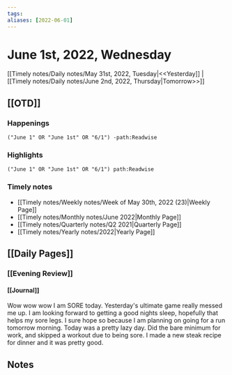 ```yaml
---
tags:
aliases: [2022-06-01]
---
```


# June 1st, 2022, Wednesday

[[Timely notes/Daily notes/May 31st, 2022, Tuesday|<<Yesterday]] | [[Timely notes/Daily notes/June 2nd, 2022, Thursday|Tomorrow>>]]

## [[OTD]]

### Happenings

```query
("June 1" OR "June 1st" OR "6/1") -path:Readwise
```

### Highlights

```query
("June 1" OR "June 1st" OR "6/1") path:Readwise
```

### Timely notes
- [[Timely notes/Weekly notes/Week of May 30th, 2022 (23)|Weekly Page]]
- [[Timely notes/Monthly notes/June 2022|Monthly Page]]
- [[Timely notes/Quarterly notes/Q2 2021|Quarterly Page]]
- [[Timely notes/Yearly notes/2022|Yearly Page]]

## [[Daily Pages]]

### [[Evening Review]]

#### [[Journal]]

Wow wow wow I am SORE today. Yesterday's ultimate game really messed me up. I am looking forward to getting a good nights sleep, hopefully that helps my sore legs. I sure hope so because I am planning on going for a run tomorrow morning. Today was a pretty lazy day. Did the bare minimum for work, and skipped a workout due to being sore. I made a new steak recipe for dinner and it was pretty good. 

## Notes

